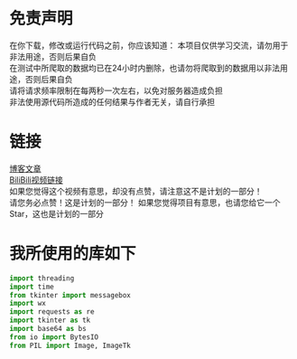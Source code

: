 # 免责声明
在你下载，修改或运行代码之前，你应该知道：
本项目仅供学习交流，请勿用于非法用途，否则后果自负  
在测试中所爬取的数据均已在24小时内删除，也请勿将爬取到的数据用以非法用途，否则后果自负  
请将请求频率限制在每两秒一次左右，以免对服务器造成负担  
非法使用源代码所造成的任何结果与作者无关，请自行承担 
# 链接
[博客文章](https://bzbzblog.pages.dev/2024/06/15/zongping/)  
[BiliBili视频链接]()  
如果您觉得这个视频有意思，却没有点赞，请注意这不是计划的一部分！  
请您务必点赞！这是计划的一部分！
如果您觉得项目有意思，也请您给它一个Star，这也是计划的一部分
# 我所使用的库如下
```python
import threading
import time
from tkinter import messagebox
import wx
import requests as re
import tkinter as tk
import base64 as bs
from io import BytesIO
from PIL import Image, ImageTk
```
